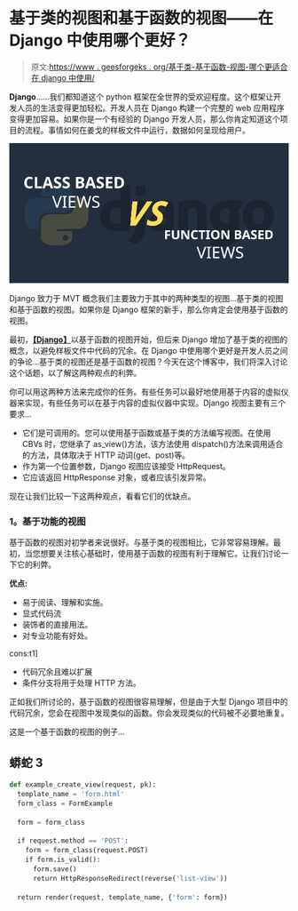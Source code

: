 # 基于类的视图和基于函数的视图——在 Django 中使用哪个更好？

> 原文:[https://www . geesforgeks . org/基于类-基于函数-视图-哪个更适合在 django 中使用/](https://www.geeksforgeeks.org/class-based-vs-function-based-views-which-one-is-better-to-use-in-django/)

**Django**……我们都知道这个 python 框架在全世界的受欢迎程度。这个框架让开发人员的生活变得更加轻松。开发人员在 Django 构建一个完整的 web 应用程序变得更加容易。如果你是一个有经验的 Django 开发人员，那么你肯定知道这个项目的流程。事情如何在姜戈的样板文件中运行，数据如何呈现给用户。

![Class-Based-vs-Function-Based-Views](img/80a760a6140dc1eb9763f40f19a7182a.png)

Django 致力于 MVT 概念我们主要致力于其中的两种类型的视图…基于类的视图和基于函数的视图。如果你是 Django 框架的新手，那么你肯定会使用基于函数的视图。

最初，[**【Django】**](https://www.geeksforgeeks.org/django-tutorial/)以基于函数的视图开始，但后来 Django 增加了基于类的视图的概念，以避免样板文件中代码的冗余。在 Django 中使用哪个更好是开发人员之间的争论…基于类的视图还是基于函数的视图？今天在这个博客中，我们将深入讨论这个话题，以了解这两种观点的利弊。

你可以用这两种方法来完成你的任务。有些任务可以最好地使用基于内容的虚拟仪器来实现，有些任务可以在基于内容的虚拟仪器中实现。Django 视图主要有三个要求…

*   它们是可调用的。您可以使用基于函数或基于类的方法编写视图。在使用 CBVs 时，您继承了 as_view()方法，该方法使用 dispatch()方法来调用适合的方法，具体取决于 HTTP 动词(get、post)等。
*   作为第一个位置参数，Django 视图应该接受 HttpRequest。
*   它应该返回 HttpResponse 对象，或者应该引发异常。

现在让我们比较一下这两种观点，看看它们的优缺点。

### **1。基于功能的视图**

基于函数的视图对初学者来说很好。与基于类的视图相比，它非常容易理解。最初，当您想要关注核心基础时，使用基于函数的视图有利于理解它。让我们讨论一下它的利弊。

**优点:**

*   易于阅读、理解和实施。
*   显式代码流
*   装饰者的直接用法。
*   对专业功能有好处。

cons:t1]

*   代码冗余且难以扩展
*   条件分支将用于处理 HTTP 方法。

正如我们所讨论的，基于函数的视图很容易理解，但是由于大型 Django 项目中的代码冗余，您会在视图中发现类似的函数。你会发现类似的代码被不必要地重复。

这是一个基于函数的视图的例子…

## 蟒蛇 3

```py
def example_create_view(request, pk):
  template_name = 'form.html'
  form_class = FormExample

  form = form_class

  if request.method == 'POST':
    form = form_class(request.POST)
    if form.is_valid():
      form.save()
      return HttpResponseRedirect(reverse('list-view'))

  return render(request, template_name, {'form': form})
```